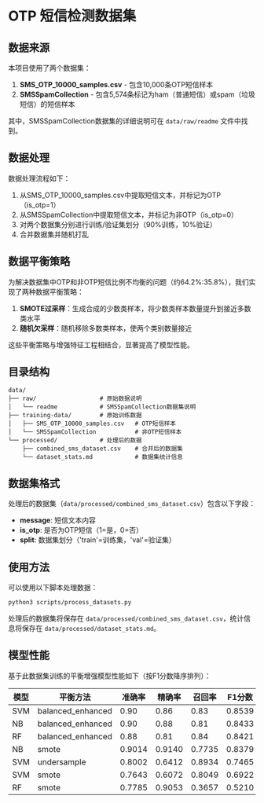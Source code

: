 # OTP 短信检测数据集

## 数据来源

本项目使用了两个数据集：

1. **SMS_OTP_10000_samples.csv** - 包含10,000条OTP短信样本
2. **SMSSpamCollection** - 包含5,574条标记为ham（普通短信）或spam（垃圾短信）的短信样本

其中，SMSSpamCollection数据集的详细说明可在 `data/raw/readme` 文件中找到。

## 数据处理

数据处理流程如下：

1. 从SMS_OTP_10000_samples.csv中提取短信文本，并标记为OTP（is_otp=1）
2. 从SMSSpamCollection中提取短信文本，并标记为非OTP（is_otp=0）
3. 对两个数据集分别进行训练/验证集划分（90%训练，10%验证）
4. 合并数据集并随机打乱

## 数据平衡策略

为解决数据集中OTP和非OTP短信比例不均衡的问题（约64.2%:35.8%），我们实现了两种数据平衡策略：

1. **SMOTE过采样**：生成合成的少数类样本，将少数类样本数量提升到接近多数类水平
2. **随机欠采样**：随机移除多数类样本，使两个类别数量接近

这些平衡策略与增强特征工程相结合，显著提高了模型性能。

## 目录结构

```
data/
├── raw/                  # 原始数据说明
│   └── readme            # SMSSpamCollection数据集说明
├── training-data/        # 原始训练数据
│   ├── SMS_OTP_10000_samples.csv   # OTP短信样本
│   └── SMSSpamCollection           # 非OTP短信样本
└── processed/            # 处理后的数据
    ├── combined_sms_dataset.csv    # 合并后的数据集
    └── dataset_stats.md            # 数据集统计信息
```

## 数据集格式

处理后的数据集（`data/processed/combined_sms_dataset.csv`）包含以下字段：

- **message**: 短信文本内容
- **is_otp**: 是否为OTP短信（1=是，0=否）
- **split**: 数据集划分（'train'=训练集，'val'=验证集）

## 使用方法

可以使用以下脚本处理数据：

```bash
python3 scripts/process_datasets.py
```

处理后的数据集将保存在 `data/processed/combined_sms_dataset.csv`，统计信息将保存在 `data/processed/dataset_stats.md`。 

## 模型性能

基于此数据集训练的平衡增强模型性能如下（按F1分数降序排列）：

| 模型 | 平衡方法 | 准确率 | 精确率 | 召回率 | F1分数 | AUC |
|------|---------|-------|-------|-------|-------|-----|
| SVM  | balanced_enhanced | 0.90 | 0.86 | 0.83 | 0.8539 | 0.89 |
| NB   | balanced_enhanced | 0.90 | 0.88 | 0.81 | 0.8433 | 0.91 |
| RF   | balanced_enhanced | 0.88 | 0.81 | 0.84 | 0.8421 | 0.90 |
| NB   | smote | 0.9014 | 0.9140 | 0.7735 | 0.8379 | 0.9139 |
| SVM  | undersample | 0.8002 | 0.6412 | 0.8934 | 0.7465 | 0.8853 |
| SVM  | smote | 0.7643 | 0.6072 | 0.8049 | 0.6922 | 0.8420 |
| RF   | smote | 0.7785 | 0.9053 | 0.3657 | 0.5210 | 0.9183 | 